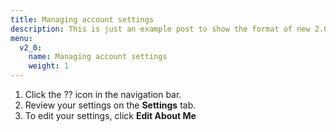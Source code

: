 ```yaml
---
title: Managing account settings
description: This is just an example post to show the format of new 2.0 posts
menu:
  v2_0:
    name: Managing account settings
    weight: 1
---
```


1. Click the ?? icon in the navigation bar.
2. Review your settings on the **Settings** tab.
3. To edit your settings, click **Edit About Me** 
